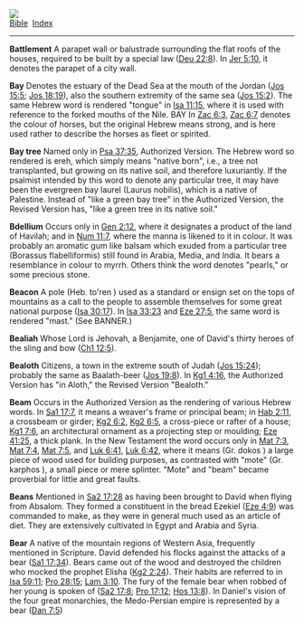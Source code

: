 [![](../../cdshop/ithlogo.png)](../../index)  
[Bible](../index)  [Index](index) 

------------------------------------------------------------------------

<span id="000">**Battlement**</span> A parapet wall or balustrade
surrounding the flat roofs of the houses, required to be built by a
special law ([Deu 22:8](../kjv/deu022.htm#008)). In [Jer
5:10](../kjv/jer005.htm#010), it denotes the parapet of a city wall.

<span id="001">**Bay**</span> Denotes the estuary of the Dead Sea at the
mouth of the Jordan ([Jos 15:5](../kjv/jos015.htm#005); [Jos
18:19](../kjv/jos018.htm#019)), also the southern extremity of the same
sea ([Jos 15:2](../kjv/jos015.htm#002)). The same Hebrew word is
rendered "tongue" in [Isa 11:15](../kjv/isa011.htm#015), where it is
used with reference to the forked mouths of the Nile. BAY In [Zac
6:3](../kjv/zac006.htm#003), [Zac 6:7](../kjv/zac006.htm#007) denotes
the colour of horses, but the original Hebrew means strong, and is here
used rather to describe the horses as fleet or spirited.

<span id="002">**Bay tree**</span> Named only in [Psa
37:35](../kjv/psa037.htm#035), Authorized Version. The Hebrew word so
rendered is ereh, which simply means "native born", i.e., a tree not
transplanted, but growing on its native soil, and therefore luxuriantly.
If the psalmist intended by this word to denote any particular tree, it
may have been the evergreen bay laurel (Laurus nobilis), which is a
native of Palestine. Instead of "like a green bay tree" in the
Authorized Version, the Revised Version has, "like a green tree in its
native soil."

<span id="003">**Bdellium**</span> Occurs only in [Gen
2:12](../kjv/gen002.htm#012), where it designates a product of the land
of Havilah; and in [Num 11:7](../kjv/num011.htm#007), where the manna is
likened to it in colour. It was probably an aromatic gum like balsam
which exuded from a particular tree (Borassus flabelliformis) still
found in Arabia, Media, and India. It bears a resemblance in colour to
myrrh. Others think the word denotes "pearls," or some precious stone.

<span id="004">**Beacon**</span> A pole (Heb. to'ren ) used as a
standard or ensign set on the tops of mountains as a call to the people
to assemble themselves for some great national purpose ([Isa
30:17](../kjv/isa030.htm#017)). In [Isa 33:23](../kjv/isa033.htm#023)
and [Eze 27:5](../kjv/eze027.htm#005), the same word is rendered "mast."
(See BANNER.)

<span id="005">**Bealiah**</span> Whose Lord is Jehovah, a Benjamite,
one of David's thirty heroes of the sling and bow ([Ch1
12:5](../kjv/ch1012.htm#005)).

<span id="006">**Bealoth**</span> Citizens, a town in the extreme south
of Judah ([Jos 15:24](../kjv/jos015.htm#024)); probably the same as
Baalath-beer ([Jos 19:8](../kjv/jos019.htm#008)). In [Kg1
4:16](../kjv/kg1004.htm#016), the Authorized Version has "in Aloth," the
Revised Version "Bealoth."

<span id="007">**Beam**</span> Occurs in the Authorized Version as the
rendering of various Hebrew words. In [Sa1 17:7](../kjv/sa1017.htm#007),
it means a weaver's frame or principal beam; in [Hab
2:11](../kjv/hab002.htm#011), a crossbeam or girder; [Kg2
6:2](../kjv/kg2006.htm#002), [Kg2 6:5](../kjv/kg2006.htm#005), a
cross-piece or rafter of a house; [Kg1 7:6](../kjv/kg1007.htm#006), an
architectural ornament as a projecting step or moulding; [Eze
41:25](../kjv/eze041.htm#025), a thick plank. In the New Testament the
word occurs only in [Mat 7:3](../kjv/mat007.htm#003), [Mat
7:4](../kjv/mat007.htm#004), [Mat 7:5](../kjv/mat007.htm#005), and [Luk
6:41](../kjv/luk006.htm#041), [Luk 6:42](../kjv/luk006.htm#042), where
it means (Gr. dokos ) a large piece of wood used for building purposes,
as contrasted with "mote" (Gr. karphos ), a small piece or mere
splinter. "Mote" and "beam" became proverbial for little and great
faults.

<span id="008">**Beans**</span> Mentioned in [Sa2
17:28](../kjv/sa2017.htm#028) as having been brought to David when
flying from Absalom. They formed a constituent in the bread Ezekiel
([Eze 4:9](../kjv/eze004.htm#009)) was commanded to make, as they were
in general much used as an article of diet. They are extensively
cultivated in Egypt and Arabia and Syria.

<span id="009">**Bear**</span> A native of the mountain regions of
Western Asia, frequently mentioned in Scripture. David defended his
flocks against the attacks of a bear ([Sa1
17:34](../kjv/sa1017.htm#034)). Bears came out of the wood and destroyed
the children who mocked the prophet Elisha ([Kg2
2:24](../kjv/kg2002.htm#024)). Their habits are referred to in [Isa
59:11](../kjv/isa059.htm#011); [Pro 28:15](../kjv/pro028.htm#015); [Lam
3:10](../kjv/lam003.htm#010). The fury of the female bear when robbed of
her young is spoken of ([Sa2 17:8](../kjv/sa2017.htm#008); [Pro
17:12](../kjv/pro017.htm#012); [Hos 13:8](../kjv/hos013.htm#008)). In
Daniel's vision of the four great monarchies, the Medo-Persian empire is
represented by a bear ([Dan 7:5](../kjv/dan007.htm#005))
